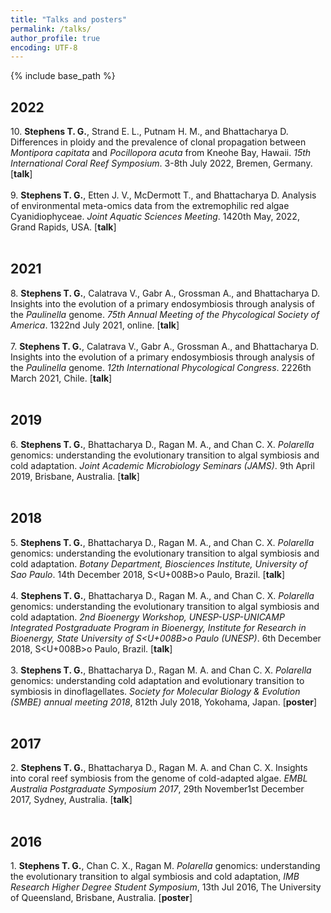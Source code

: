 ```yaml
---
title: "Talks and posters"
permalink: /talks/
author_profile: true
encoding: UTF-8
---
```


{% include base_path %}

<style>
ul {
  list-style-type: none;
}
</style>

## 2022

10\. **Stephens T. G.**, Strand E. L., Putnam H. M., and Bhattacharya D. Differences in ploidy and the prevalence of clonal propagation between *Montipora capitata* and *Pocillopora acuta* from Kneohe Bay, Hawaii. *15th International Coral Reef Symposium*. 3-8th July 2022, Bremen, Germany. [**talk**]
<br/><br/>
9\. **Stephens T. G.**, Etten J. V., McDermott T., and Bhattacharya D. Analysis of environmental meta-omics data from the extremophilic red algae Cyanidiophyceae. *Joint Aquatic Sciences Meeting*. 14<d0>20th May, 2022, Grand Rapids, USA. [**talk**]
<br/><br/>
## 2021

8\. **Stephens T. G.**, Calatrava V., Gabr A., Grossman A., and Bhattacharya D. Insights into the evolution of a primary endosymbiosis through analysis of the *Paulinella* genome. *75th Annual Meeting of the Phycological Society of America*. 13<d0>22nd July 2021, online. [**talk**]
<br/><br/>
7\. **Stephens T. G.**, Calatrava V., Gabr A., Grossman A., and Bhattacharya D. Insights into the evolution of a primary endosymbiosis through analysis of the *Paulinella* genome. *12th International Phycological Congress*. 22<d0>26th March 2021, Chile. [**talk**]
<br/><br/>
## 2019

6\. **Stephens T. G.**, Bhattacharya D., Ragan M. A., and Chan C. X. *Polarella* genomics: understanding the evolutionary transition to algal symbiosis and cold adaptation. *Joint Academic Microbiology Seminars (JAMS)*. 9th April 2019, Brisbane, Australia. [**talk**]
<br/><br/>
## 2018

5\. **Stephens T. G.**, Bhattacharya D., Ragan M. A., and Chan C. X. *Polarella* genomics: understanding the evolutionary transition to algal symbiosis and cold adaptation. *Botany Department, Biosciences Institute, University of Sao Paulo*. 14th December 2018, S<U+008B>o Paulo, Brazil. [**talk**]
<br/><br/>
4\. **Stephens T. G.**, Bhattacharya D., Ragan M. A., and Chan C. X. *Polarella* genomics: understanding the evolutionary transition to algal symbiosis and cold adaptation. *2nd Bioenergy Workshop, UNESP-USP-UNICAMP Integrated Postgraduate Program in Bioenergy, Institute for Research in Bioenergy, State University of S<U+008B>o Paulo (UNESP)*. 6th December 2018, S<U+008B>o Paulo, Brazil. [**talk**]
<br/><br/>
3\. **Stephens T. G.**, Bhattacharya D., Ragan M. A. and Chan C. X. *Polarella* genomics: understanding cold adaptation and evolutionary transition to symbiosis in dinoflagellates. *Society for Molecular Biology & Evolution (SMBE) annual meeting 2018*, 8<d0>12th July 2018, Yokohama, Japan. [**poster**]
<br/><br/>
## 2017

2\. **Stephens T. G.**, Bhattacharya D., Ragan M. A. and Chan C. X. Insights into coral reef symbiosis from the genome of cold-adapted algae. *EMBL Australia Postgraduate Symposium 2017*, 29th November<d0>1st December 2017, Sydney, Australia. [**talk**]
<br/><br/>
## 2016

1\. **Stephens T. G.**, Chan C. X., Ragan M. *Polarella* genomics: understanding the evolutionary transition to algal symbiosis and cold adaptation, *IMB Research Higher Degree Student Symposium*, 13th Jul 2016, The University of Queensland, Brisbane, Australia. [**poster**]
<br/><br/>

